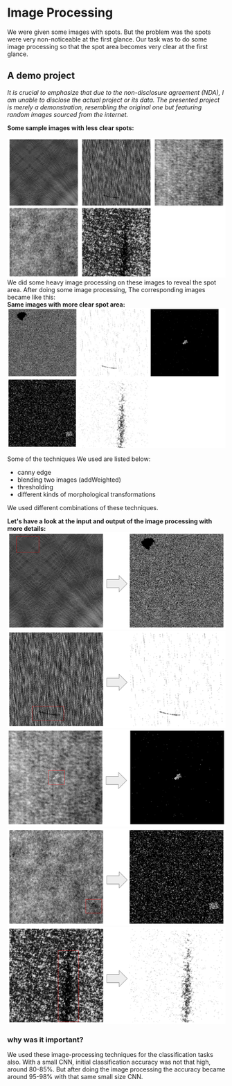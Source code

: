 # Image Processing
We were given some images with spots. But the problem was the spots were very non-noticeable at the first glance. Our task was to do some image processing so that the spot area becomes very clear at the first glance. 

## A demo project
*It is crucial to emphasize that due to the non-disclosure agreement (NDA), I am unable to disclose the actual project or its data. The presented project is merely a demonstration, resembling the original one but featuring random images sourced from the internet.*


**Some sample images with less clear spots:**

![less clear](../Helping_Images/image_processing/less_clear.png) 
We did some heavy image processing on these images to reveal the spot area.
After doing some image processing, The corresponding images became like this:<br>
**Same images with more clear spot area:**
![more clear](../Helping_Images/image_processing/clear.png)

Some of the techniques We used are listed below:
- canny edge
- blending two images (addWeighted)
- thresholding
- different kinds of morphological transformations

We used different combinations of these techniques.


**Let's have a look at the input and output of the image processing with more details:**
![class 1](../Helping_Images/image_processing/class1.png)
![class 2](../Helping_Images/image_processing/class2.png)
![class 3](../Helping_Images/image_processing/class3.png)
![class 5](../Helping_Images/image_processing/class5.png)
![class 6](../Helping_Images/image_processing/class6.png)

### why was it important?
We used these image-processing techniques for the classification tasks also. With a small CNN, initial classification accuracy was not that high, around 80-85%. But after doing the image processing the accuracy became around 95-98% with that same small size CNN. 
